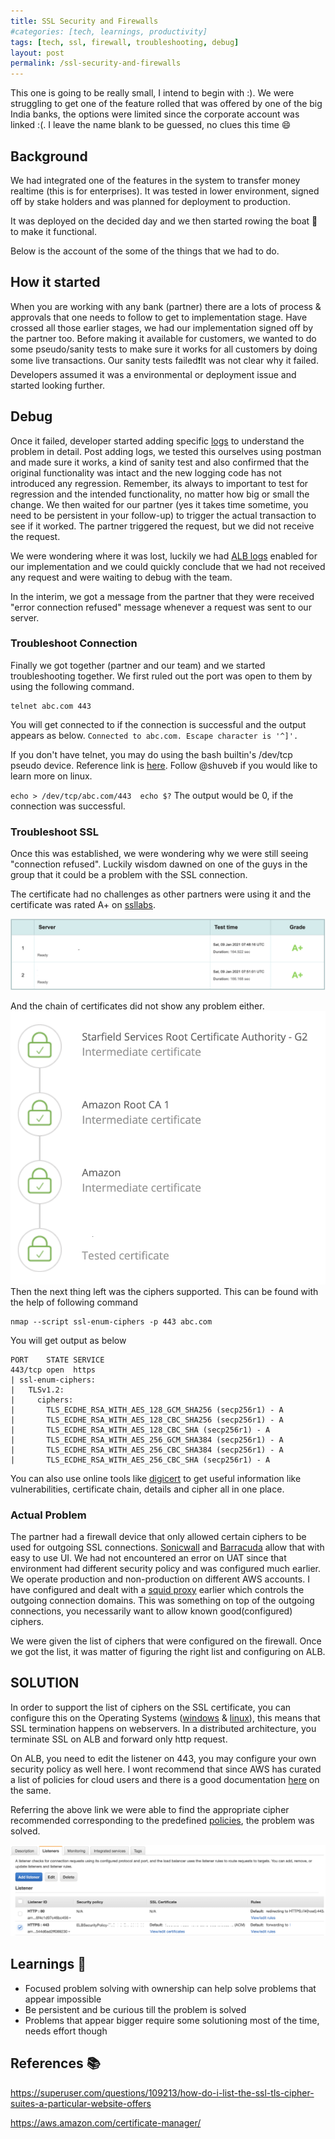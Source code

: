 ```yaml
---
title: SSL Security and Firewalls 
#categories: [tech, learnings, productivity]
tags: [tech, ssl, firewall, troubleshooting, debug]
layout: post
permalink: /ssl-security-and-firewalls
---
```



This one is going to be really small, I intend to begin with :). We were struggling to get one of the feature rolled that was offered by one of the big India banks, the options were limited since the corporate account was linked :(. I leave the name blank to be guessed, no clues this time 😄



## Background

We had integrated one of the features in the system to transfer money realtime (this is for enterprises). It was tested in lower environment, signed off by stake holders and was planned for deployment to production.

It was deployed on the decided day and we then started rowing the boat 🚣 to make it functional.

Below is the account of the some of the things that we had to do.


## How it started  


When you are working with any bank (partner) there are a lots of process & approvals that one needs to follow to get to implementation stage. Have crossed all those earlier stages, we had our implementation signed off by the partner too. Before making it available for customers, we wanted to do some pseudo/sanity tests to make sure it works for all customers by doing some live transactions. Our sanity tests failed❗It was not clear why it failed. Developers assumed it was a environmental or deployment issue and started looking further.

## Debug

Once it failed, developer started adding specific [logs](https://www.xplg.com/application-logs-what-how) to understand the problem in detail. Post adding logs, we tested this ourselves using postman and made sure it works, a kind of sanity test and also confirmed that the original functionality was intact and the new logging code has not introduced any regression. Remember, its always to important to test for regression and the intended functionality, no matter how big or small the change. We then waited for our partner (yes it takes time sometime, you need to be persistent in your follow-up) to trigger the actual transaction to see if it worked. The partner triggered the request, but we did not receive the request. 

We were wondering where it was lost, luckily we had [ALB logs](https://docs.aws.amazon.com/elasticloadbalancing/latest/application/load-balancer-access-logs.html) enabled for our implementation and we could quickly conclude that we had not received any request and were waiting to debug with the team. 

In the interim, we got a message from the partner that they were received "error connection refused" message whenever a request was sent to our server. 

### Troubleshoot Connection

Finally we got together (partner and our team) and we started troubleshooting together. We first ruled out the port was open to them by using the following command.

    telnet abc.com 443
You will get connected to if the connection is successful and the output appears as below.
``Connected to abc.com.
   Escape character is '^]'.``
   
If you don't have telnet, you may do using the bash builtin's /dev/tcp pseudo device. Reference link is  [here](https://twitter.com/shuveb/status/1270780153430306816?s=21). Follow @shuveb if you would like to learn more on linux.

``echo > /dev/tcp/abc.com/443 
    echo $?``
The output would be 0, if the connection was successful.


### Troubleshoot SSL
Once this was established, we were wondering why we were still seeing "connection refused". Luckily wisdom dawned on one of the guys in the group that it could be a problem with the SSL connection.

The certificate had no challenges as other partners were using it and the certificate was rated A+ on [ssllabs](https://www.ssllabs.com/ssltest/).
   
 ![ssl-cert-rating-A.png](../assets/ssl-cert-rating-A.png)

And the chain of certificates did not show any problem either.
![ssl-chain-digicert.png](../assets/ssl-chain-digicert.png)
Then the next thing left was the ciphers supported.
This can be found with the help of following command

    nmap --script ssl-enum-ciphers -p 443 abc.com
You will get output as below
```
PORT    STATE SERVICE
443/tcp open  https
| ssl-enum-ciphers:
|   TLSv1.2:
|     ciphers:
|       TLS_ECDHE_RSA_WITH_AES_128_GCM_SHA256 (secp256r1) - A
|       TLS_ECDHE_RSA_WITH_AES_128_CBC_SHA256 (secp256r1) - A
|       TLS_ECDHE_RSA_WITH_AES_128_CBC_SHA (secp256r1) - A
|       TLS_ECDHE_RSA_WITH_AES_256_GCM_SHA384 (secp256r1) - A
|       TLS_ECDHE_RSA_WITH_AES_256_CBC_SHA384 (secp256r1) - A
|       TLS_ECDHE_RSA_WITH_AES_256_CBC_SHA (secp256r1) - A
```    
You can also use online tools like [digicert](https://ssltools.digicert.com/checker/views/checkInstallation.jsp) to get useful information like vulnerabilities, certificate chain, details and cipher all in one place.

### Actual Problem

The partner had a firewall device that only allowed certain ciphers to be used for outgoing SSL connections. [Sonicwall](https://www.sonicwall.com/support/knowledge-base/how-to-allow-or-block-tls-and-ssh-ciphers-using-the-cipher-control-feature/200501095717220/) and [Barracuda](https://campus.barracuda.com/product/cloudgenfirewall/doc/79463049/ssl-inspection-in-the-firewall/) allow that with easy to use UI. We had not encountered an error on UAT since that environment had different security policy and was configured much earlier. We operate production and non-production on different AWS accounts. I have configured and dealt with a [squid proxy](http://www.squid-cache.org/) earlier which controls the outgoing connection domains. This was something on top of the outgoing connections, you necessarily want to allow known good(configured) ciphers. 

We were given the list of ciphers that were configured on the firewall. Once we got the list, it was matter of figuring the right list and configuring on ALB.


## SOLUTION

In order to support the list of ciphers on the SSL certificate, you can configure this on the Operating Systems ([windows](https://access.redhat.com/documentation/en-us/red_hat_enterprise_linux/7/html/security_guide/sec-hardening_tls_configuration) & [linux](https://access.redhat.com/documentation/en-us/red_hat_enterprise_linux/7/html/security_guide/sec-hardening_tls_configuration)), this means that SSL termination happens on webservers. In a distributed architecture, you terminate SSL on ALB and forward only http request. 

On ALB, you need to edit the listener on 443, you may configure your own security policy as well here. I wont recommend that since AWS has curated a list of policies for cloud users and there is a good documentation [here](https://docs.aws.amazon.com/elasticloadbalancing/latest/application/create-https-listener.html) on the same. 

Referring the above link we were able to find the appropriate cipher recommended corresponding to the predefined [policies](https://docs.aws.amazon.com/elasticloadbalancing/latest/application/create-https-listener.html#describe-ssl-policies), the problem was solved. 

![SSL-edit-policy.png](../assets/SSL-edit-policy.png)



## Learnings 📖

- Focused problem solving with ownership can help solve problems that appear impossible
- Be persistent and be curious till the problem is solved
- Problems that appear bigger require some solutioning most of the time, needs effort though 


## References 📚

https://superuser.com/questions/109213/how-do-i-list-the-ssl-tls-cipher-suites-a-particular-website-offers

https://aws.amazon.com/certificate-manager/




